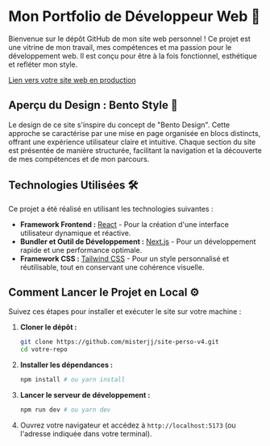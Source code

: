 # Mon Portfolio de Développeur Web 🚀

Bienvenue sur le dépôt GitHub de mon site web personnel ! Ce projet est une vitrine de mon travail, mes compétences et ma passion pour le développement web. Il est conçu pour être à la fois fonctionnel, esthétique et refléter mon style.

[Lien vers votre site web en production](https://www.jonathanjorand.fr)

## Aperçu du Design : Bento Style 🍱

Le design de ce site s'inspire du concept de "Bento Design". Cette approche se caractérise par une mise en page organisée en blocs distincts, offrant une expérience utilisateur claire et intuitive. Chaque section du site est présentée de manière structurée, facilitant la navigation et la découverte de mes compétences et de mon parcours.

## Technologies Utilisées 🛠️

Ce projet a été réalisé en utilisant les technologies suivantes :

*   **Framework Frontend :** [React](https://reactjs.org/) - Pour la création d'une interface utilisateur dynamique et réactive.
*   **Bundler et Outil de Développement :** [Next.js](https://nextjs.org/) - Pour un développement rapide et une performance optimale.
*   **Framework CSS :** [Tailwind CSS](https://tailwindcss.com/) - Pour un style personnalisé et réutilisable, tout en conservant une cohérence visuelle.

## Comment Lancer le Projet en Local ⚙️

Suivez ces étapes pour installer et exécuter le site sur votre machine :

1.  **Cloner le dépôt :**
    ```bash
    git clone https://github.com/misterjj/site-perso-v4.git
    cd votre-repo
    ```
2.  **Installer les dépendances :**
    ```bash
    npm install # ou yarn install
    ```
3.  **Lancer le serveur de développement :**
    ```bash
    npm run dev # ou yarn dev
    ```
4.  Ouvrez votre navigateur et accédez à `http://localhost:5173` (ou l'adresse indiquée dans votre terminal).
